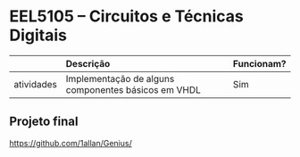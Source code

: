# EEL5105 – Circuitos e Técnicas Digitais

|            | Descrição                                                          |  Funcionam?                      |
|------------|:------------------------------------------------------------------ | :------------------------------- |
| atividades | Implementação de alguns componentes básicos em VHDL                | Sim                              |

## Projeto final
https://github.com/1allan/Genius/
